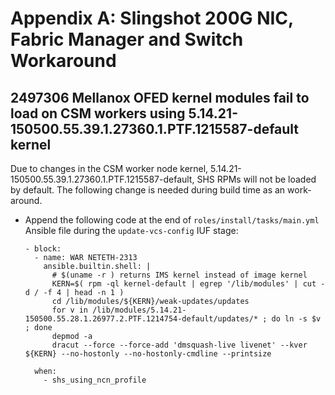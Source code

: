 # Appendix A: Slingshot 200G NIC, Fabric Manager and Switch Workaround

## 2497306 Mellanox OFED kernel modules fail to load on CSM workers using 5.14.21-150500.55.39.1.27360.1.PTF.1215587-default kernel

Due to changes in the CSM worker node kernel, 5.14.21-150500.55.39.1.27360.1.PTF.1215587-default, SHS RPMs will not be loaded by default. The following change is needed during build time as an work-around.

- Append the following code at the end of `roles/install/tasks/main.yml` Ansible file during the `update-vcs-config` IUF stage:

  ```screen
  - block:
    - name: WAR NETETH-2313
      ansible.builtin.shell: |
        # $(uname -r ) returns IMS kernel instead of image kernel
        KERN=$( rpm -ql kernel-default | egrep '/lib/modules' | cut -d / -f 4 | head -n 1 )
        cd /lib/modules/${KERN}/weak-updates/updates
        for v in /lib/modules/5.14.21-150500.55.28.1.26977.2.PTF.1214754-default/updates/* ; do ln -s $v ; done
        depmod -a
        dracut --force --force-add 'dmsquash-live livenet' --kver ${KERN} --no-hostonly --no-hostonly-cmdline --printsize

    when:
      - shs_using_ncn_profile
  ```

[//]: # "EOF"
